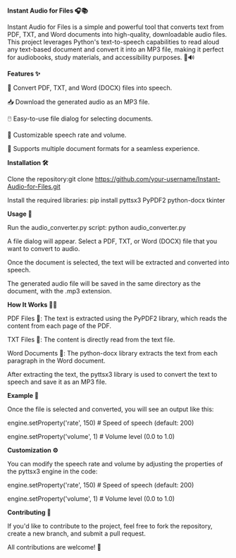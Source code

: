 **Instant Audio for Files 🎧📚**

Instant Audio for Files is a simple and powerful tool that converts text from PDF, TXT, and Word documents into high-quality, downloadable audio files. This project leverages Python's text-to-speech capabilities to read aloud any text-based document and convert it into an MP3 file, making it perfect for audiobooks, study materials, and accessibility purposes. 📖🔊



**Features ✨**


🔄 Convert PDF, TXT, and Word (DOCX) files into speech.

📥 Download the generated audio as an MP3 file.

🖱️ Easy-to-use file dialog for selecting documents.

🎤 Customizable speech rate and volume.

📄 Supports multiple document formats for a seamless experience.



**Installation 🛠️**

Clone the repository:git clone https://github.com/your-username/Instant-Audio-for-Files.git

Install the required libraries: pip install pyttsx3 PyPDF2 python-docx tkinter



**Usage 🚀**

Run the audio_converter.py script: python audio_converter.py

A file dialog will appear. Select a PDF, TXT, or Word (DOCX) file that you want to convert to audio.

Once the document is selected, the text will be extracted and converted into speech.

The generated audio file will be saved in the same directory as the document, with the .mp3 extension.



**How It Works 🧑‍💻**

PDF Files 📑: The text is extracted using the PyPDF2 library, which reads the content from each page of the PDF.

TXT Files 📝: The content is directly read from the text file.

Word Documents 📄: The python-docx library extracts the text from each paragraph in the Word document.

After extracting the text, the pyttsx3 library is used to convert the text to speech and save it as an MP3 file.



**Example 🎥**

Once the file is selected and converted, you will see an output like this:

engine.setProperty('rate', 150)  # Speed of speech (default: 200)

engine.setProperty('volume', 1)  # Volume level (0.0 to 1.0)



**Customization ⚙️**

You can modify the speech rate and volume by adjusting the properties of the pyttsx3 engine in the code:

engine.setProperty('rate', 150)  # Speed of speech (default: 200)

engine.setProperty('volume', 1)  # Volume level (0.0 to 1.0)



**Contributing 🤝**

If you'd like to contribute to the project, feel free to fork the repository, create a new branch, and submit a pull request. 

All contributions are welcome! 🚀


